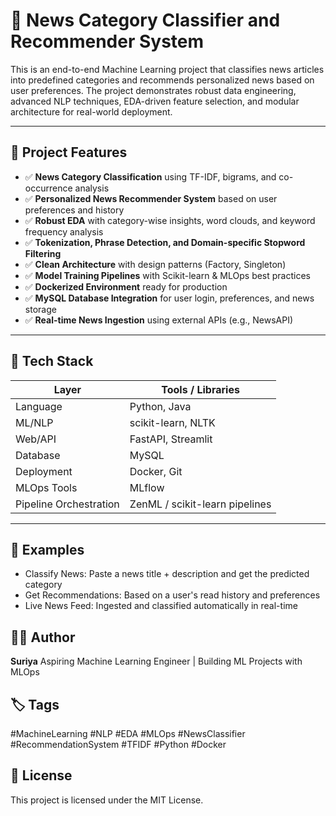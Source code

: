 # 📰 News Category Classifier and Recommender System

This is an end-to-end Machine Learning project that classifies news articles into predefined categories and recommends personalized news based on user preferences. The project demonstrates robust data engineering, advanced NLP techniques, EDA-driven feature selection, and modular architecture for real-world deployment.

---

## 🚀 Project Features

- ✅ **News Category Classification** using TF-IDF, bigrams, and co-occurrence analysis
- ✅ **Personalized News Recommender System** based on user preferences and history
- ✅ **Robust EDA** with category-wise insights, word clouds, and keyword frequency analysis
- ✅ **Tokenization, Phrase Detection, and Domain-specific Stopword Filtering**
- ✅ **Clean Architecture** with design patterns (Factory, Singleton)
- ✅ **Model Training Pipelines** with Scikit-learn & MLOps best practices
- ✅ **Dockerized Environment** ready for production
- ✅ **MySQL Database Integration** for user login, preferences, and news storage
- ✅ **Real-time News Ingestion** using external APIs (e.g., NewsAPI)

---

## 🧱 Tech Stack

| Layer               | Tools / Libraries |
|--------------------|-------------------|
| Language            | Python, Java      |
| ML/NLP              | scikit-learn, NLTK |
| Web/API             | FastAPI, Streamlit |
| Database            | MySQL             |
| Deployment          | Docker, Git       |
| MLOps Tools         | MLflow            |
| Pipeline Orchestration | ZenML / scikit-learn pipelines |

---
## 🧪 Examples
- Classify News: Paste a news title + description and get the predicted category
- Get Recommendations: Based on a user's read history and preferences
- Live News Feed: Ingested and classified automatically in real-time

## 🧑‍💻 Author
**Suriya**
Aspiring Machine Learning Engineer | Building ML Projects with MLOps

## 🏷️ Tags
#MachineLearning #NLP #EDA #MLOps #NewsClassifier #RecommendationSystem #TFIDF #Python #Docker

## 📜 License
This project is licensed under the MIT License.
